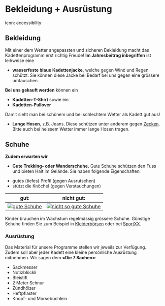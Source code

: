 # Bekleidung + Ausrüstung
icon: accessibility
## Bekleidung
Mit einer dem Wetter angepassten und sicheren Bekleidung macht das Kadettenprogramm erst richtig Freude! **Im Jahresbeitrag inbegriffen** ist leihweise eine

*   **wasserfeste blaue Kadettenjacke**, welche gegen Wind und Regen schützt. Sie können diese Jacke bei Bedarf bei uns gegen eine grössere umtauschen.

**Bei uns gekauft werden** können ein

*   **Kadetten-T-Shirt** sowie ein
*   **Kadetten-Pullover**

Damit sieht man bei schönem und bei schlechtem Wetter als Kadett gut aus!

*   **Lange Hosen**, z.B. Jeans. Diese schützen unter anderem gegen [Zecken](http://www.zecken.ch). Bitte auch bei heissem Wetter immer lange Hosen tragen.


## Schuhe
 **Zudem erwarten wir**
*   **Gute Trekking- oder Wanderschuhe.** Gute Schuhe schützen den Fuss und bieten Halt im Gelände. Sie haben folgende Eigenschaften:
  - gutes (tiefes) Profil (gegen Ausrutschen) 
  - stützt die Knöchel (gegen Verstauchungen)

gut: | nicht gut:
--- | ---
 [![gute Schuhe](http://zuerich.kadetten.ch/wp-content/uploads/2016/05/id_9091373367326_zoom-300x226.jpg)](http://zuerich.kadetten.ch/wp-content/uploads/2016/05/id_9091373367326_zoom-e1463908411242.jpg)  | [![nicht so gute Schuhe](http://zuerich.kadetten.ch/wp-content/uploads/2016/05/id_10370376630302_zoom-300x189.jpg) ](http://zuerich.kadetten.ch/wp-content/uploads/2016/05/id_10370376630302_zoom-e1463908680579.jpg)

 Kinder brauchen im Wachstum regelmässig grössere Schuhe. Günstige Schuhe finden Sie zum Beispiel in [Kleiderbörsen](http://www.kindex.ch) oder bei  [SportXX](http://www.sportxx.ch).

### **Ausrüstung**

Das Material für unsere Programme stellen wir jeweils zur Verfügung. Zudem soll aber jeder Kadett eine kleine persönliche Ausrüstung mitnehmen. Wir sagen dem **«Die 7 Sachen»**:

*   Sackmesser
*   Notizblöckli
*   Bleistift
*   2 Meter Schnur
*   Zündhölzer
*   Heftpflaster
*   Knopf- und Morsebüchlein
